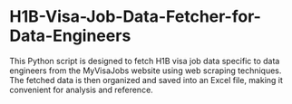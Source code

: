 # H1B-Visa-Job-Data-Fetcher-for-Data-Engineers
This Python script is designed to fetch H1B visa job data specific to data engineers from the MyVisaJobs website using web scraping techniques. The fetched data is then organized and saved into an Excel file, making it convenient for analysis and reference.
